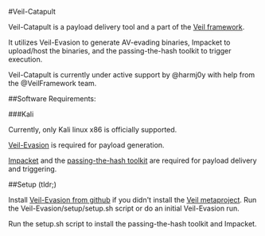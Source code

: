 #Veil-Catapult

Veil-Catapult is a payload delivery tool and a part of the [Veil framework](www.veil-framework.com).

It utilizes Veil-Evasion to generate AV-evading binaries, Impacket to upload/host the binaries, and the passing-the-hash toolkit to trigger execution.

Veil-Catapult is currently under active support by @harmj0y with help from the @VeilFramework team.

##Software Requirements:

###Kali

Currently, only Kali linux x86 is officially supported. 

[Veil-Evasion](https://github.com/Veil-Framework/Veil-Evasion/) is required for payload generation.

[Impacket](https://code.google.com/p/impacket/) and the [passing-the-hash toolkit](http://passing-the-hash.blogspot.com/) are required for payload delivery and triggering.

##Setup (tldr;)

Install [Veil-Evasion from github](https://github.com/veil-framework/Veil-Evasion) if you didn't install the [Veil metaproject](https://github.com/veil-framework/Veil). Run the Veil-Evasion/setup/setup.sh script or do an initial Veil-Evasion run.

Run the setup.sh script to install the passing-the-hash toolkit and Impacket.

